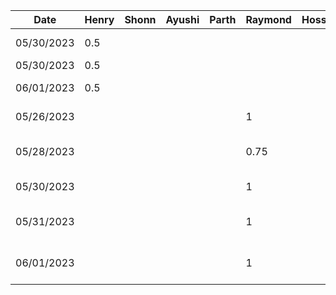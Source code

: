| Date | Henry | Shonn | Ayushi | Parth | Raymond | Hossein | Task |
|---|---|---|---|---|---|---|---|
| 05/30/2023 | 0.5 |   |   |   |   |   | Old proposal - stakeholders/populations |
| 05/30/2023 | 0.5 |   |   |   |   |   | Initial presentation slides | 
| 06/01/2023 | 0.5 |   |   |   |   |   | New proposal - stakeholders/populations | 
| 05/26/2023 |   |   |   |   | 1 |   | Project brainstorming and planning | 
| 05/28/2023 |   |   |   |   | 0.75 |   | Old proposal - user scenario, sequence diagram, human values | 
| 05/30/2023 |   |   |   |   |  1 |   | Presentation slides, planning, and practice | 
| 05/31/2023 |   |   |   |   | 1 |   | Project pivot brainstorming and planning | 
| 06/01/2023 |   |   |   |   | 1 |   | New proposal - user scenario, sequence diagram, human values | 

